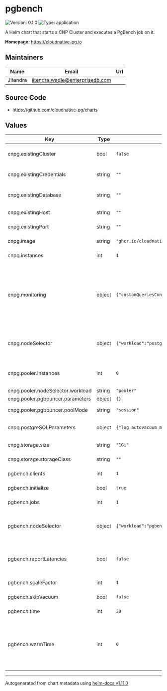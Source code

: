 # pgbench

![Version: 0.1.0](https://img.shields.io/badge/Version-0.1.0-informational?style=flat-square) ![Type: application](https://img.shields.io/badge/Type-application-informational?style=flat-square)

A Helm chart that starts a CNP Cluster and executes a PgBench job on it.

**Homepage:** <https://cloudnative-pg.io>

## Maintainers

| Name | Email | Url |
| ---- | ------ | --- |
| Jitendra | <jitendra.wadle@enterprisedb.com> |  |

## Source Code

* <https://github.com/cloudnative-pg/charts>

## Values

| Key | Type | Default | Description |
|-----|------|---------|-------------|
| cnpg.existingCluster | bool | `false` | Whether the benchmark should be run against an existing cluster or a new one has to be created |
| cnpg.existingCredentials | string | `""` | The name of a Secret of type basic-auth containing the existing cluster credentials |
| cnpg.existingDatabase | string | `""` | The port where PostgreSQL is listening on the specified host (default: 5432) |
| cnpg.existingHost | string | `""` | The address of the existing cluster (default: empty) |
| cnpg.existingPort | string | `""` | The name of the existing database (default: empty) |
| cnpg.image | string | `"ghcr.io/cloudnative-pg/postgresql:14.5"` | The PostgreSQL image used by CNP and PgBench. |
| cnpg.instances | int | `1` | The amount of PostgreSQL instances in the CNP Cluster. |
| cnpg.monitoring | object | `{"customQueriesConfigMap":[],"customQueriesSecret":[]}` | Configures custom queries for monitoring. The arrays accept a Dictionary made by name: string (resource name), key: string (resource data field containing the queries). Documentation on the accepted values: https://docs.enterprisedb.io/cloud-native-postgresql/latest/monitoring/ |
| cnpg.nodeSelector | object | `{"workload":"postgres"}` | Dictionary of key-value pairs used to define the nodes where the cluster instances can run; used to avoid pgbench and PostgreSQL running on the same node. |
| cnpg.pooler.instances | int | `0` | The number of pooler replicas that receive the connections. If >0 the benchmarks are run with connection pooling |
| cnpg.pooler.nodeSelector.workload | string | `"pooler"` |  |
| cnpg.pooler.pgbouncer.parameters | object | `{}` | PgBouncer configuration. |
| cnpg.pooler.pgbouncer.poolMode | string | `"session"` | The pool mode, accepted values: session, transaction |
| cnpg.postgreSQLParameters | object | `{"log_autovacuum_min_duration":"1s","log_checkpoints":"on","log_lock_waits":"on","log_min_duration_statement":"1000","log_statement":"ddl","log_temp_files":"1024","maintenance_work_mem":"128MB","shared_buffers":"512MB"}` | Dictionary of key-value pairs representing PostgreSQL configuration. |
| cnpg.storage.size | string | `"1Gi"` | The size of the PVCs used by CNP instances. |
| cnpg.storage.storageClass | string | `""` | The storage class used to create PVCs for CNP instances. |
| pgbench.clients | int | `1` | The number of clients used by pgbench. |
| pgbench.initialize | bool | `true` | Invoke the initialization mode (TPC-B-like test scenario) |
| pgbench.jobs | int | `1` | The number of jobs used by pgbench. |
| pgbench.nodeSelector | object | `{"workload":"pgbench"}` | Dictionary of key-value pairs used to define the nodes where the pgbench pod can run; used to avoid pgbench and PostgreSQL running on the same node. |
| pgbench.reportLatencies | bool | `false` | Report the average per-statement latency (execution time from the perspective of the client) of each command after the benchmark finishes. See below for details |
| pgbench.scaleFactor | int | `1` | Scale factor used to initialize pgbench (if initialize is set to true). |
| pgbench.skipVacuum | bool | `false` | Perform no vacuuming before running the test. |
| pgbench.time | int | `30` | The amount of seconds the pgbench will run for. |
| pgbench.warmTime | int | `0` | If >0, run an initContainer that runs pgbench for the defined amount of time (using the -T option) with the same clients and jobs that will be used for the main pgbench run; can be useful with storage classes that allow I/O bursts where could affect the actual benchmark result. |

----------------------------------------------
Autogenerated from chart metadata using [helm-docs v1.11.0](https://github.com/norwoodj/helm-docs/releases/v1.11.0)
